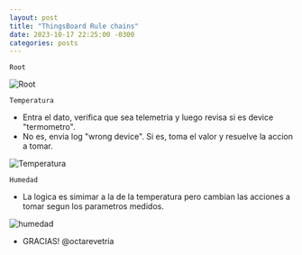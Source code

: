 ```yaml
---
layout: post
title: "ThingsBoard Rule chains"
date: 2023-10-17 22:25:00 -0300
categories: posts
---
```


`Root`

![Root](/assets/Root.jpg)

`Temperatura`

- Entra el dato, verifica que sea telemetria y luego revisa si es device "termometro".
- No es, envia log "wrong device". Si es, toma el valor y resuelve la accion a tomar.

![Temperatura](/assets/Temperatura.jpg)

`Humedad`

- La logica es simimar a la de la temperatura pero cambian las acciones a tomar segun los parametros medidos.

![humedad](/assets/humedad.jpg)

- GRACIAS! @octarevetria

